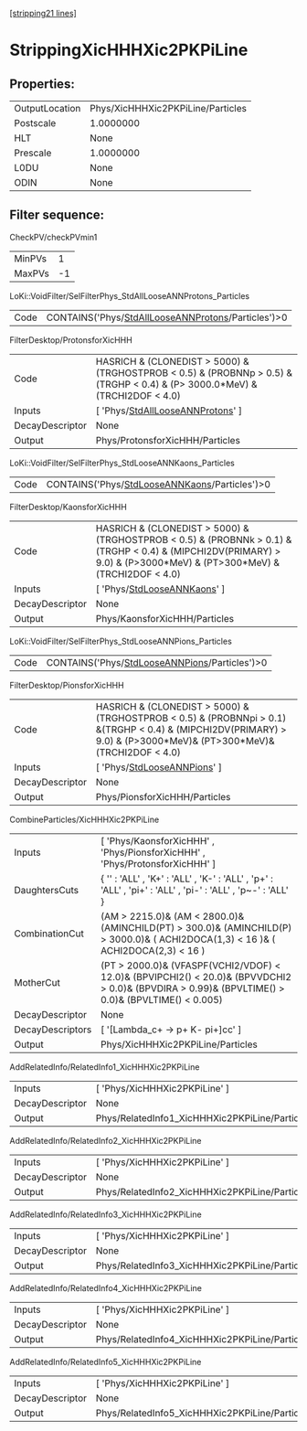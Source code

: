 [[stripping21 lines]](./stripping21-index)

# StrippingXicHHHXic2PKPiLine

## Properties:

|                |                                   |
|----------------|-----------------------------------|
| OutputLocation | Phys/XicHHHXic2PKPiLine/Particles |
| Postscale      | 1.0000000                         |
| HLT            | None                              |
| Prescale       | 1.0000000                         |
| L0DU           | None                              |
| ODIN           | None                              |

## Filter sequence:

CheckPV/checkPVmin1

|        |     |
|--------|-----|
| MinPVs | 1   |
| MaxPVs | -1  |

LoKi::VoidFilter/SelFilterPhys_StdAllLooseANNProtons_Particles

|      |                                                                                                            |
|------|------------------------------------------------------------------------------------------------------------|
| Code | CONTAINS('Phys/[StdAllLooseANNProtons](./stripping21-commonparticles-stdalllooseannprotons)/Particles')\>0 |

FilterDesktop/ProtonsforXicHHH

|                 |                                                                                                                                  |
|-----------------|----------------------------------------------------------------------------------------------------------------------------------|
| Code            | HASRICH & (CLONEDIST \> 5000) & (TRGHOSTPROB \< 0.5) & (PROBNNp \> 0.5) &(TRGHP \< 0.4) & (P\> 3000.0\*MeV) & (TRCHI2DOF \< 4.0) |
| Inputs          | [ 'Phys/[StdAllLooseANNProtons](./stripping21-commonparticles-stdalllooseannprotons)' ]                                        |
| DecayDescriptor | None                                                                                                                             |
| Output          | Phys/ProtonsforXicHHH/Particles                                                                                                  |

LoKi::VoidFilter/SelFilterPhys_StdLooseANNKaons_Particles

|      |                                                                                                  |
|------|--------------------------------------------------------------------------------------------------|
| Code | CONTAINS('Phys/[StdLooseANNKaons](./stripping21-commonparticles-stdlooseannkaons)/Particles')\>0 |

FilterDesktop/KaonsforXicHHH

|                 |                                                                                                                                                                             |
|-----------------|-----------------------------------------------------------------------------------------------------------------------------------------------------------------------------|
| Code            | HASRICH & (CLONEDIST \> 5000) & (TRGHOSTPROB \< 0.5) & (PROBNNk \> 0.1) &(TRGHP \< 0.4) & (MIPCHI2DV(PRIMARY) \> 9.0) & (P\>3000\*MeV) & (PT\>300\*MeV) &(TRCHI2DOF \< 4.0) |
| Inputs          | [ 'Phys/[StdLooseANNKaons](./stripping21-commonparticles-stdlooseannkaons)' ]                                                                                             |
| DecayDescriptor | None                                                                                                                                                                        |
| Output          | Phys/KaonsforXicHHH/Particles                                                                                                                                               |

LoKi::VoidFilter/SelFilterPhys_StdLooseANNPions_Particles

|      |                                                                                                  |
|------|--------------------------------------------------------------------------------------------------|
| Code | CONTAINS('Phys/[StdLooseANNPions](./stripping21-commonparticles-stdlooseannpions)/Particles')\>0 |

FilterDesktop/PionsforXicHHH

|                 |                                                                                                                                                                            |
|-----------------|----------------------------------------------------------------------------------------------------------------------------------------------------------------------------|
| Code            | HASRICH & (CLONEDIST \> 5000) & (TRGHOSTPROB \< 0.5) & (PROBNNpi \> 0.1) &(TRGHP \< 0.4) & (MIPCHI2DV(PRIMARY) \> 9.0) & (P\>3000\*MeV)& (PT\>300\*MeV)&(TRCHI2DOF \< 4.0) |
| Inputs          | [ 'Phys/[StdLooseANNPions](./stripping21-commonparticles-stdlooseannpions)' ]                                                                                            |
| DecayDescriptor | None                                                                                                                                                                       |
| Output          | Phys/PionsforXicHHH/Particles                                                                                                                                              |

CombineParticles/XicHHHXic2PKPiLine

|                  |                                                                                                                                                        |
|------------------|--------------------------------------------------------------------------------------------------------------------------------------------------------|
| Inputs           | [ 'Phys/KaonsforXicHHH' , 'Phys/PionsforXicHHH' , 'Phys/ProtonsforXicHHH' ]                                                                          |
| DaughtersCuts    | { '' : 'ALL' , 'K+' : 'ALL' , 'K-' : 'ALL' , 'p+' : 'ALL' , 'pi+' : 'ALL' , 'pi-' : 'ALL' , 'p~-' : 'ALL' }                                            |
| CombinationCut   | (AM \> 2215.0)& (AM \< 2800.0)& (AMINCHILD(PT) \> 300.0)& (AMINCHILD(P) \> 3000.0)& ( ACHI2DOCA(1,3) \< 16 )& ( ACHI2DOCA(2,3) \< 16 )                 |
| MotherCut        | (PT \> 2000.0)& (VFASPF(VCHI2/VDOF) \< 12.0)& (BPVIPCHI2() \< 20.0)& (BPVVDCHI2 \> 0.0)& (BPVDIRA \> 0.99)& (BPVLTIME() \> 0.0)& (BPVLTIME() \< 0.005) |
| DecayDescriptor  | None                                                                                                                                                   |
| DecayDescriptors | [ '[Lambda_c+ -\> p+ K- pi+]cc' ]                                                                                                                  |
| Output           | Phys/XicHHHXic2PKPiLine/Particles                                                                                                                      |

AddRelatedInfo/RelatedInfo1_XicHHHXic2PKPiLine

|                 |                                                |
|-----------------|------------------------------------------------|
| Inputs          | [ 'Phys/XicHHHXic2PKPiLine' ]                |
| DecayDescriptor | None                                           |
| Output          | Phys/RelatedInfo1_XicHHHXic2PKPiLine/Particles |

AddRelatedInfo/RelatedInfo2_XicHHHXic2PKPiLine

|                 |                                                |
|-----------------|------------------------------------------------|
| Inputs          | [ 'Phys/XicHHHXic2PKPiLine' ]                |
| DecayDescriptor | None                                           |
| Output          | Phys/RelatedInfo2_XicHHHXic2PKPiLine/Particles |

AddRelatedInfo/RelatedInfo3_XicHHHXic2PKPiLine

|                 |                                                |
|-----------------|------------------------------------------------|
| Inputs          | [ 'Phys/XicHHHXic2PKPiLine' ]                |
| DecayDescriptor | None                                           |
| Output          | Phys/RelatedInfo3_XicHHHXic2PKPiLine/Particles |

AddRelatedInfo/RelatedInfo4_XicHHHXic2PKPiLine

|                 |                                                |
|-----------------|------------------------------------------------|
| Inputs          | [ 'Phys/XicHHHXic2PKPiLine' ]                |
| DecayDescriptor | None                                           |
| Output          | Phys/RelatedInfo4_XicHHHXic2PKPiLine/Particles |

AddRelatedInfo/RelatedInfo5_XicHHHXic2PKPiLine

|                 |                                                |
|-----------------|------------------------------------------------|
| Inputs          | [ 'Phys/XicHHHXic2PKPiLine' ]                |
| DecayDescriptor | None                                           |
| Output          | Phys/RelatedInfo5_XicHHHXic2PKPiLine/Particles |
